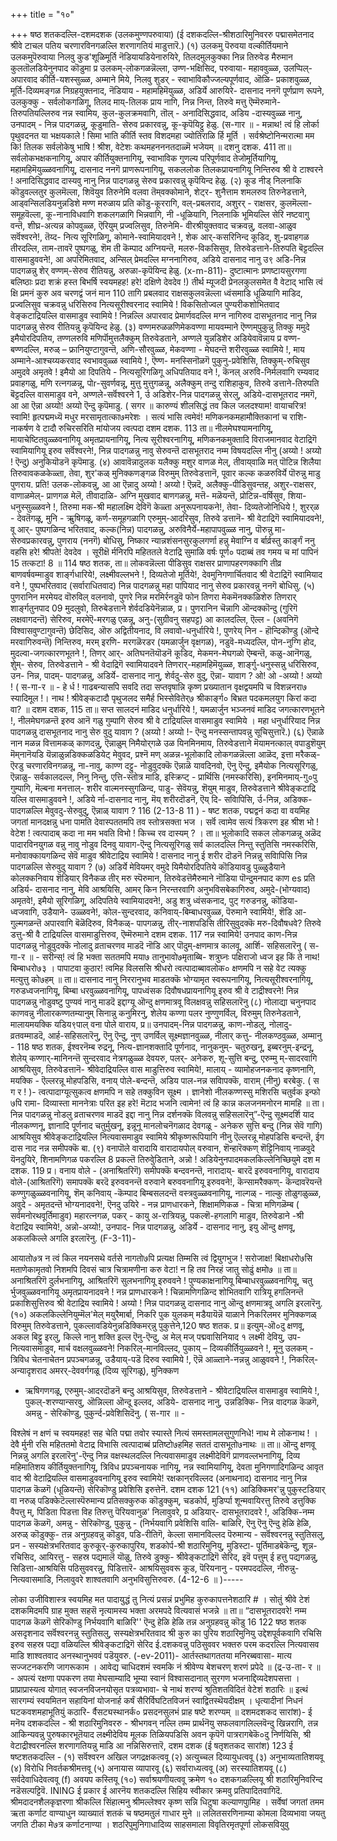 +++
title = "१०"

+++
षष्ठ शतकदल्लि-दशमदशक 
(उलकमुण्णपरुवाया) 
(ई दशकदल्लि-श्रीशठारिमुनिवररु पद्मासमेतनाद श्रीवे टाचल पतिय चरणारविनगळल्लि शरणागतियं माडुत्तारॆ.) 
(१) उलकमु पॆरुवया वल्कीर्तियमाने 
उलकमुपॆरुवाया 
निलवु कुड‌'शूळिमूर्ति 
नॆडियायडियेनारुयिरे, 
तिलदमुलकुक्का निन्न तिरुवेड मैरुमान कुलतॊलडियेनुनपाद कॊडुमा 
प्र उलकम्-लोकगळन्नॆल्ला, उण्ण-भक्षिसिद, परुवाया- महाववुळ्ळ, उलप्पिल्-अपारवाद कीर्ति-यशस्सुळ्ळ, अम्माने मिये, निलवु शुडर्‌ - स्वाभाविकौज्जल्यपूर्णवाद, ऒळि- प्रकाशवुळ्ळ, मूर्ति-दिव्यमङ्गळ निग्रहयुक्तनाद, नॆडियाय - महामहिमॆयुळ्ळ, अडिर्ये आरुयिरे- दासनाद ननगॆ पूर्णप्राण रूपने, उलकुक्कु - सर्वलोकगळिगू, तिलद माय्-तिलक प्राय नागि, निन्न निन्त, तिरुवे मत्तु ऎम्मॆरुमाने-तिरुपतियल्लिरुव नन्न स्वामिय, कुल-कुलक्रमवागि, तॊल् - अनादिसिद्धवाद, अडिय -दास्यवुळ्ळ नानु, उनपादम् - निन्न पादगळन्नु, कूडुमाति- सेरुव प्रकारवन्नु, कू-कृपॆयिट्टु हेळु. 
(स-गार ॥ - 
मन्नाथ! त्वं हि लोर्का पृथुवदनत या भक्षयकाले ! सिमा भाति कीर्ति स्तव विशदमहा ज्योतिराळि र्हि मूर्ति । सर्वश्रेष्टोनिन्मरात्मा मम कि! तिलक सर्वलोकेषु भाषि ! श्रीश, वेटेशः कथमहनननतदाळ्मॆ भजेयम् ॥ 
दशनु दशक. 
411 
ता॥ सर्वलोकभक्षकनागियू, अपार कीर्तियुक्तनागियू, स्वाभाविक गुणल्य परिपूर्णवाद तेजोमूर्तियागियू, महामहिमॆयुळ्ळवनागियू, दासनाद ननगॆ प्राणरूपनागियू, सकललोक तिलकप्रायनागियू निन्तिरुव श्री वे टाश्वरने ! अनादिसिद्धवाद दास्यवु नानु निन्न पादगळन्नु सेरुव प्रकारवन्नु कृपॆयिन्द हेळु. 
(२) कूड नीड्‌ निलनाकि 
कॊडुवल्लतुर‌ कुलमॆल्ला, 
शिवॆयुव तिरुनेमि वलवा 
तॆम्‌वक्कोमाने, 
शेट्‌र- शुनैत्ताम शमलरुव 
तिरुनेडत्ताने, 
आड्‌वन्सिलडियनुन्नडिशे‌ मण्ण मरुळाय 
प्रति कॊडु-कूररागि, वल्-प्रबलराद, अशुरर् - राक्षसर, कुलमॆल्ला-समूहवॆल्ला, कू-नानाविधवागि शकलगळागि भिन्नवागि, नी -धूळियागि, निलनाकि भूमियल्लि सेरि नष्टवागु वन्तॆ, शीघ्र-अत्यन्न कोपवुळ्ळ, ऎरियुम् प्रज्वलिसुव, तिरुनेमि- वीरश्रीयुक्तवाद चक्रवन्नु, वलवा-आळुव सर्वॆश्वरने!, तॆय्द- नित्य सूरिगळिगू, कोमाने-स्वामियादवने !, शेक आर्-कसरिनिन्द कूडिद, शु-प्रवाहगळ तीरदल्लि, ताम-तावरॆ पुष्पगळु, शॆम ती कॆम्पाद अग्नियन्तॆ, मलरु-विकसिसुव, तिरुवेडत्ताने-तिरुपति बॆट्टदल्लि वासमाडुववने!, आ अपरिमितवाद, अन्सिल् प्रेमदल्लि मग्ननागिरुव, अडिये दासनाद नानु उ९ अडि-निन्न पादगळन्नु शेर् वण्णम्-सेरुव रीतियन्नु, अरुळा-कृपॆयिन्द हेळु. 
(x-m-811)- 
दुष्टात्मानः प्रणष्टायसुरगणा बलिष्ठाः प्रदा शक्रं हस्त बिभर्षि स्वयमहह! हरे! दक्षिणे देवदेव !) तीर्थ म्यूजदी प्रेनलकुलसमेत वै वेटाद् भासि त्वं क्षि प्रमनं कुरु अव चरणद्वं जनं मान 
110 
तागि प्रबलवाद राक्षसकुलवन्नॆल्ला ध्वंसमाडि धूळियागि माडिद, प्रज्वलिसुव चक्रवन्नु धरिसिरुव नित्यसूरीश्वरनाद स्वामिये ! विकसितोज्वल पुण्यरीकशोभितवाद वेङ्कटाद्रियल्लि वासमाडुव स्वामिये ! निन्नल्लि अपारवाद प्रेमार्णवदल्लि मग्न नागिरुव दासभूतनाद नानु निन्न पादगळन्नु सेरुव रीतियन्नु कृपॆयिन्द हेळु. 
(३) वण्णमरुळळणिमेकवण्णा मायवम्माने 
ऎण्णम्‌पुकुन्नु तिक्कु ममुदे 
इमैयोरदिपतिय, 
तण्णलरुवि मणिर्पॊमुत्तलैक्कुम् 
तिरुवेडताने, अण्णले युन्नडिशेर अडियेवावॆन्नाय 
प्र वण्ण-बण्णदल्लि, मरुळ् – फ्रानियुण्टागुवन्तॆ, अणि-सौरवुळ्ळ, मेकवण्णा - मेघदन्तॆ शरीरवुळ्ळ स्वामिये !, माय अम्माने-आश्चय्यकरवाद स्वभाववुळ्ळ स्वामिये !, ऎण्ण- मनस्सिनॊळगॆ पुकुनु-प्रवेशिसि, तिक्कुम्-रुचिसुव अमुदवे अमृतवे ! इमैयो‌ आ दिपतिये - नित्यसूरिगळिगू अधिपतियाद वने !, कॆनल् अरुवि-निर्मलवागि रम्यवाद प्रवाहगळु, मणि रत्नगळन्नू, पोr-सुवर्णवन्नू, मुत्तु मुत्तुगळन्नू, अलैक्कुम् तन्दु राशिहाकुव, तिरुवे डत्ताने-तिरुपति बॆट्टदल्लि वासमाडुव वने, अण्णले-सर्वॆश्वरने 1, र्उ अडिशेर-निन्न पादगळन्नु सेरलु, अडिये-दासभूतराद नमगॆ, आ आ ऎन्ना अय्यो! अय्यो ऎन्दु कृपॆमाडु. 
( सगर ॥ 
कारुण्यं शीलसिद्धं तव किल जलदश्याम! वायाचरित्र! स्वामि! हृत्पद्ममध्यॆ मधुर मरसामृतात्का७मरेशः । सत्यं भासि त्वमेवं! मणिकनकमहामौक्तिकानां च राशि- नाकर्षण वे टादौ रुचिरसरिति मांयोजय त्वत्पदा 
दशम दशक. 
113 
ता॥ नीलमेघश्यामनागियू, मायाचेष्टितवुळ्ळवनागियू अमृतप्रायनागियू, नित्य सूरीश्वरनागियू, मणिकनकमुक्तादि विराजमानवाद वेटाद्रिगॆ स्वामियागियू इरुव सर्वॆश्वरने!, निन्न पादगळन्नु नावु सेरुवन्तॆ दासभूतराद नम्म विषयदल्लि नीनु (अय्यो ! अय्यो ! ऎन्दु) अनुकियॊडनॆ कृपॆमाडु. 
(४) आवावॆन्नादुलक यलैक्कु मशुर‌ 
वाणळ मेल्, 
तीवाय्‌वाळि मत्‌ पॊटिन्न शिलैया 
तिरुवावकळकेळ्ता, 
तेवा, शुर'कळ् मुनिक्कणङ्गळ विरुमुम् 
तिरुवेडत्तानॆ, पूवार कल्क कळरुविर्ये पॊरुन्नु माडु 
पुणराय. 
प्रति! उलक-लोकवन्नु, आ आ ऎन्नादु अय्यो ! अय्यो ! ऎन्नदॆ, अलैक्कु-पीडिसुवन्तह, अशुर‌-राक्षसर, वाणाळमेल्- प्राणगळ मेलॆ, तीवादाळि- अग्नि मुखवाद बाणगळन्नु, मत्तॆ- मळॆयन्तॆ, प्रोटिन्न-वर्षिसुव, शिया-धनुस्सुळ्ळवने !, तिरुमा मक-श्री महालक्ष्मि देविगॆ केळ्ता अनुरूपनायकने!, तेवा- दिव्यतेजोनिधिये !, शुरर्‌ळ - देवतॆगळू, मुनि - ऋुषिगळू, कर्ण-समूहगळागि एरुमुम्-आदरिसुव, तिरुवे डत्तानॆ- श्री वेटाद्रिगॆ स्वामियादवने!, वू आर्- पुष्पगळिन्द भरितवाद, कल्क(निन्न) पादगळन्नु, अरुविनैर्ये-महापापवुळ्ळ नानु, पॊरुन्नु मा-सेरुवप्रकारवन्नु, पुणराय (ननगॆ) बोधिसु, 
निष्कार न्यान्नशंसनसुरकुलगर्णा हन्नु मेवाग्नि व र्बार्व्रस्तु कार्ङ्गं ननु वहसि हरे! श्रीपते! देवदेव । सूरीक्षॆ र्मनिरपि महिततले वेटाद्रि सुमाळि वर्षः पूर्ण० पदाब्बं तव गमय च मां पापिनं 
15 
तत्कटा! 8 ॥ 
114 
षष्ठ शतक, 
ता॥ लोकवन्नॆल्ला पीडिसुव राक्षसर प्राणापहरणक्कागि तीव्र बाणवर्षवम्माडुव शार्ङ्गधारिये!, लक्ष्मीवल्लभने !, दिव्यतेजो मूर्तिये!, देवमुनिगणार्चितवाद श्री वेटाद्रिगॆ स्वामियाद वने !, पुष्पभरितवाद (सर्वाराधितवाद) निन्न पादगळन्नु महा पापियाद नानु सेरुव प्रकारवन्नु ननगॆ बोधिसु. 
(५) पुणरानिन मरमेयद वॊरुविल् वलनावो, 
पुणरे निन्न मरमिर्रनडुवॆ फोन 
तिणरा‌ मेकमॆनक्कळिशेरु 
तिणरार् शार्ङ्गतुनपाद 
09 
मुदलुवो, तिरुबेडत्ताने शेर्वदडियेनॆन्नाळ, 
प्र। पुणरानिन चॆन्नागि ऒन्दक्कॊन्दु (गुरिगॆ लक्षवागदन्तॆ) सेरिरुव, मरमेऎ-मरगळु एळन्नू, अनु-(सुग्रीवनु सहपट्ट) आ कालदल्लि, ऎल्ल - (अवनिगॆ विश्वासवुण्टागुवन्तॆ) छेदिसिद, ऒरु अद्वितीयनाद, वि लवावो-धनुर्धारिये !, पुणरेय् निन - हॊन्दिकॊण्डु (ऒन्दे मरवागिरुवन्तॆ) निन्तिरुव, मरम् इरणि- मरगळॆरडर (यमळार्जुन वृक्षगळ), नडुवॆ-मध्यदल्लि, पोन-नुग्गि होद, मुदल्वा-जगत्कारणभूतने !, तिणर् आर्- अतिघनतॆयॊडनॆ कूडिद, मेकमन-मेघगळो ऎम्बन्तॆ, कळु-आनॆगळु, शेुम्- सेरुव, तिरुवेडत्ताने - श्री वेदाद्रिगॆ स्वामियादवने तिणरार्-महामहिमॆयुळ्ळ, शार्ङ्गु-धनुस्सन्नु धरिसिरुव, उन- निन्न, पादम्- पादगळन्नु, अडिर्ये- दासनाद नानु, शेर्वदु-सेरु वुदु, ऎन्ना- यावाग ? ओ! ओ -अय्यो ! अय्यो ! 
( स-गा-र ॥ - 
हे र्ध ! गाढबन्यासपि सवदि तदा सप्तवृषान्नि कृष्ण प्रख्यातान वृक्षद्वयमपि च विशन्ननरा७ स्यादिमूल !। नाथ ! श्रीवेङ्कटादौ पृथुजलद समैर्ह भिस्सेवितेर्७ श्रीकार्ङ्ग० बिभ्रत पदकमलयुग किरां कदा वा? ॥ 
दशम दशक, 
115 
ता॥ सप्त सालदनं माडिद धनुर्धारिये !, यमळार्जुन भञ्जनवं माडिद जगत्कारणभूतने !, नीलमेघगळन्तॆ इरुव आनॆ गळु गुम्पागि सेरुव श्री वे टाद्रियल्लि वासमाडुव स्वामिये । महा धनुर्धारियाद निन्न पादगळन्नु दासभूतनाद नानु सेरु वुदु यावाग ? (अय्यो ! अय्यो !- ऎन्दु मनस्सन्तापवन्नु सूचिसुत्तारॆ.) 
(६) ऎन्नाळे नान मळन्न वित्तामकळ् 
काणदन्नु, 
ऎन्नाळुम् निमैयोर्‌गळे उळ 
यिनमिनमाय, 
तिरुवेडत्ताने 
मॆयामनत्काल् वपाडुशॆयुम् 
मॆम्‌नानॆयडि यॆन्नाळुन्नडिक्कळडियेट् 
मेवुवद, 
प्रश्नॆ मण् अळन्न-भूलोकादि लोकगळन्नॆल्ला आळॆद, इत्ता मरैकळ्-ऎरडु चरणारविनगळन्नू, ना-नावु, काण्ण दट्टु- नोडुवुदक्कॆ ऎन्नाळॆ यावदिनवो, ऎनु ऎन्दु, इमैयोक नित्यसूरिगळु, ऎन्नाळु- सर्वकालदल्ल, निनु निन्तु, एत्ति-स्तोत्र माडि, इस्क्रिप्ट् - प्रार्थिसि (नमस्करिसि), इनमिनमाय्-गु०पु गुम्पागि, मॆल्बना मनत्ताल्- शरीर वाल्मनस्सुगळिन्द, पाडु- सेवॆयन्नु, शॆयुम् माडुव, तिरुवेडत्ताने श्रीवेङ्कटाद्रि यल्लि वासमाडुववने !, अडिये र्ना-दासनाद नानु, मॆय् शरीरदॊडनॆ, ऎय् दि- सविापिसि, र्उ-निन्न, अडिक्क- पादगळल्लि मेवुवदु-सेरुवुदु, ऎन्नाळ् यावाग ? 
116 
(2-13-8 11 ) - 
षष्ट शतक, 
पद्मद्वनं कदा वा वयमिह जगतां मानदक्षन्नु धना पामति देवास्पततमपि तव स्तोत्रसक्ता भज । सर्वॆ त्वामेव सत्यं त्रिकरण इह श्रीश भो ! वेटेश ! त्वत्पादाब् कदा ना मम भवति विभो ! किच्च रव 
दास्यम् ? । ता॥ भूलोकादि सकल लोकगळन्नू अळॆद पादारविनयुगळ वन्नु नावु नोडुव दिनवु यावाग-ऎन्दु नित्यसूरिगळु सर्व कालदल्लि निन्तु स्तुतिसि नमस्करिसि, मनोवाक्कायगळिन्द सेवॆ माडुव श्रीवेटाद्रिय स्वामिये ! दासनाद नानु ई शरीर दॊडनॆ निन्नन्नु सविापिसि निन्न पादगळल्लि सेरुवुदु यावाग ? 
(७) अडिर्ये मेवियमर्‌ 
वमुदे यिमैयोरदिपतिये 
कॊडियावडु पुळ्ळुडैयाने कोलक्कनिवाय 
शॆडियार् विनैकळ तीर् मरु 
स्पॆरुमान, 
तिरुवेडत्तॆमैरुमाने 
नॊडिया‌ पॊन्दुमनपाद काण 
es 
प्रति अडिर्य- दासनाद नानु, मेवि आश्रयिसि, आमर्‌ किन निरन्तरवागि अनुभविसबेकागिरुव, अमुदे-(भोग्यवाद) अमृतवे!, इमैयो सूरिगळिगू, अदिपतिये स्वामियादवने!, अडु शत्रु ध्वंसकनाद, पुट् गरुडनन्नु, कॊडिया-ध्वजवागि, उडैयाने- उळ्ळवने!, कोल-सुन्दरवाद, कनिवाय्-बिम्बाधरवुळ्ळ, पॆरुमाने स्वामिये!, शॆडि आ‌-गुल्मगळन्तॆ अपारवागि बॆळॆदिरुव, विनैकळ्- पापगळन्नु, तीर्-नाशपडिसि तीरिसुवुदक्कॆ मरु-दिवौषधवे? तिरुवे डत्तु-श्री वै टाद्रियल्लि वासमाडुत्तिरुव, ऎम्मॆरुमाने 
दशम दशक. 
117 
नन्न स्वामिये! उनपाद काण-निन्न पादगळन्नु नोडुवुदक्कॆ नोलादु व्रताचरणव माडदॆ नॊडि आर् पॊदुम्-क्षणमात्र कालवू, आर्शि- सहिसलारॆनु 
( स-गा-र ॥ - 
सरीन्स्! त्वं हि भक्ता सततमपि 
मया७ तानुभावो७मृताब्बि- 
शत्रुघ्नः पक्षिराजो ध्वज इह किं ते नाथ! 
बिम्बाधरो७३ । 
पापाटवा कुठार! त्वमिह विलससि श्रीधरो 
त्वत्पादाब्बावलोक० क्षणमपि न सहे 
वेट 
त्यक्कु मत्युत्तु को७हम् ॥ 
ता॥ दासनाद नानु निररानुभव माडतक्कॆ भोग्यामृत स्वरूपनागियू, नित्यसूरीश्वरनागियू, गरुडध्वजनागियू, बिम्बा धरवुळ्ळवनागियू, पापध्वंसक दिवौषधप्रायनागियू इरुव श्री वे टाद्रीश्वरने! निन्न पादगळन्नु नोडुवष्टु पुण्यवं नानु माडदॆ इद्दाग्यू ऒन्दु क्षणमात्रवू विलक्षवन्नु सहिसलारॆनु (८) नोलाद्या चनुनपाद काणवन्नु 
नीलार‍कण्णतम्यानुम् सिनान्नु कनुमिरनु, 
शेलेय कण्णा‌ पलर 
नुण्णुणर्विल्, 
विरुमुम् 
तिरुनेडताने, 
मालायमयक्कि यडिय९पाल् 
वना पोले वाराय, 
प्र॥ उनपादम्-निन्न पादगळन्नु, काण-नोडलु, नोलादु- व्रतवम्माडदॆ, आर्ह-सहिसलारॆनु, ऎनु ऎन्दु, नुण् उणर्विल् सूक्ष्मज्ञानवुळ्ळ, नीलार् कत्तु- नीलकण्ठवुळ्ळ, अम्मानु - 
118 
षष्ठ शतक, 
ईश्वरनॆम्ब रुद्रनू, नित्य-ज्ञानशक्तादि पूर्णनाद, नानुकनुम्- चतुरुखनू, इब्बरनुम्-इन्द्रनू, शेलेय् कण्णार्-मानिनन्तॆ सुन्दरवाद नेत्रगळुळ्ळ देवयरु, पलर्- अनेकरु, शू-सुत्ति बन्दु, एरुम्मु म्-सादरवागि आश्रयिसुव, तिरुवेडत्तानॆ- श्रीवेदाद्रियल्लि वास माडुत्तिरुव स्वामिये!, मालाय् - व्यामोहजनकनाद कृष्णनागि, मयक्कि - ऎल्लरन्नू मोहपडिसि, 
वनाय् पोले-बन्दन्तॆ, अडिय पाल-नन्न सविापक्कॆ, वाराम् (नीनु) बरबेकु. 
( स ग र ! )- 
त्वत्पादाग्यूत्सुकत्व क्षणमपि न सहे तक्कुविन सूक्ष्म । ज्ञानेशो नीलकण्णस्सु मशिरसि चतुर्वक इन्फो ७पि रामा- दिव्यास्ता माननेत्राः परित इह हरे! मॆटाद भजनि त्वामेन! त्वं हि कान्न कलजनमनोरन मामहि ॥ 
ता। निन्न पादगळन्नु नोडलु व्रताचरणव माडदॆ इद्दा नानु निन्न दर्शनक्कॆ विलवन्नु सहिसलारॆनु”-ऎन्दु सूक्ष्मदर्शि याद नीलकण्णनू, ज्ञानादि पूर्णनाद चतुर्मुखनू, इन्नूनू मानलोचनॆगळाद देवगळू - अनेकरु सुत्ति बन्दु (निन्न सेवॆ गागि) आश्रयिसुव श्रीवेङ्कटाद्रियल्लि नित्यवासमाडुव स्वामिये श्रीकृष्णरूपियागि नीनु ऎल्लरन्नू मोहपडिसि बन्दन्तॆ, ईग दास नाद नन्न समीपक्कॆ बा. 
(९) वनापॊले वारादायि 
वारादायपोल् वरुवान, 
शॆन्हारॆक्कण् शॆट्टिनिवाय् 
नाळवुदे यॆनदुयिरे, 
शिनामणिगळ पकरल्लि 8 प्रकल्तॆ 
तिरुवेुडिताने, 
अन्नो ! अडियेनुनपादमकलकिल्लेनिच्छियुमे 
दश म दशक. 
119 
प्र। वनाय वोले - (अनाश्रितरिगॆ) समीपक्कॆ बन्दवनन्तॆ, नारादाय्- बारदॆ इरुववनागियू, वारादाय वोले-(आश्रितरिगॆ) समापक्कॆ बरदॆ इरुववनन्तॆ वरुवाने बरुववनागियू इरुववने!, कॆन्सामरैक्कण्- कॆन्दावरॆयन्तॆ कण्णुगळुळ्ळवनागियू, शॆम् कनिवाय् -कॆम्पाद बिम्बसलदन्तॆ वस्त्रवुळ्ळवनागियू, नाल्गळ् - नाल्कु तोळुगळुळ्ळ, अवुदे - अमृतदन्तॆ भोग्यनादवने!, ऎनदु उयिरे - नन्न प्राणधारकने, शिक्षामणिकळ - चित्रा मणिगळॆम्ब ( सर्वमनोरथवूर्तिमाडुव) महारत्नगळ, पकर् - कायु अ-रात्रियन्नु, पकल्शॆ-हगलागि माडुव, तिरुवेडाने -श्री वेटाद्रिय स्वामिये!, अन्नो-अय्यो!, उनपाद- निन्न पादगळन्नु, अडिर्ये - दासनाद नानु, इयु ऒन्दु क्षणवू, अकलकिल्ले अगलि इरलारॆनु. 
(F-3-11)- 

आयातो७त्र न त्वं किल नयनसथे वर्तसे नागतो७पि प्रत्यक्ष तिम्मसि त्वं द्वियुगभुज ! सरोजाक्ष! बिक्षाधरो७सि मताणेकामृतवो निशमपि दिवसं चात्र चित्रामणीना करु वेटा! न हि तव निरहं जातु सोढुं 
क्षमो७ ॥ 
ता॥ अनाश्रितरिगॆ दुर्लभनागियू, आश्रितरिगॆ सुलभनागियू इरुववने ! पुण्यकाक्षनागियू बिम्बाधरवुळ्ळवनागियू, चतु र्भुजवुळ्ळवनागियू अमृतप्रायनादवने ! नन्न प्राणधारकने ! चिन्नामणिगळिन्द शोभितवागि रात्रियू हगलिनन्तॆ प्रकाशिसुत्तिरुव श्री वेटाद्रिय स्वामिये ! अय्यो ! निन्न पादगळन्नु दासनाद नानु ऒन्दु क्षणमात्रवू अगलि इरलारॆनु. 
(१०) अकलकिल्लेनियुम्मॆल‌'मेल् 
मयुरैमार्बा, निकरि पुक युलकम् मडैयायॆन्नॆ याळाने निकरिलमर मुनिक्कणळ् विरुमुम् 
तिरुवेडत्ताने, 
पुकल्लावडियेनुन्नडिक्किमर्‌न्नु पुकुत्तेने,120 
षष्ठ शतक. 
प्र॥ इत्युम्-ऒ०दु क्षणवू, अकल बिट्टु इरलु, किल्ले नानु शक्ति इल्ल ऎनु-ऎन्दु, अ‌ मेल् मज् पद्मवासिनियाद 
१ लक्ष्मी देवियु, उप-नित्यवासमाडुव, मार्च वक्षलवुळ्ळवने! निकरिल्-मानविल्लद, पुकाय् – दिव्यकीर्तियुळ्ळवने !, मूनु उलकम् - त्रिविध चेतनाचेतन प्रपञ्चगळन्नू, उडैयाय्-पडॆ दिरुव स्वामिये !, ऎन्नॆ आळ्ताने-नन्नन्नु आळुववने !, निकरिल्- अन्यादृशराद अमरर्-देववर्गगळू (दिव्य सूरिगळू), मुनिक्कण 
- ऋषिगणगळू, एरुमुम्-आदरदॊडनॆ बन्दु आश्रयिसुव, तिरुवेडत्ताने - श्रीवेटाद्रियल्लि वासमाडुव स्वामिये !, पुकल्-शरण्यान्सरवु, ऒन्निल्ला ऒन्दू इल्लद, अडिये- दासनाद नानु, उन्नडिक्कि- निन्न वादगळ कॆळगॆ, अमन्नु - सेरिकॊण्डु, पुकुर्न्द-प्रवेशिसिदॆनु. 
( स-गार ॥ - 

विश्लेषं न क्षणं च स्वयमहह! सह चेति पद्मा तवोर स्यास्ते नित्यं समस्तामलसुगुणनिधे! नाथ मे लोकनाथ ! । देवै र्मुनी रसि महिततमो वेटाद्र विभासि 
त्वत्पादाब्बं प्रतिष्टो७हमिह सततं 
दासभूतो७नाथः ॥ 
ता॥ ऒन्दु क्षणवू निन्नन्नु अगलि इरलारॆनु'-ऎन्दु निन्न वक्षस्थलदल्लि नित्यवासमाडुव लक्ष्मीदेविगॆ प्राणवल्लभनागियू, दिव्य महिमातिशय कीर्तियुक्तनागियू, त्रिविध प्रपञ्चनायक नागियू, नन्न स्वामियागियू, देवता मुनिगणादिगळिन्द आवृत वाद श्री वेटाद्रियल्लि वासमाडुववनागियू इरुव स्वामिये! रक्षकान्‌रविल्लद (अनाथनाद) दासनाद नानु निन्न पादगळ कॆळगॆ (धूळियन्तॆ) सेरिकॊण्डु प्रवेशिसि इरुत्तेनॆ. 
दशम दशक 
121 
(११) आडिक्किमर'न्नु पुकुस्टडियार् वा नरुळ् 
पडिक्केटॆल्लास्पॆरुमान्य प्रतिसक्कुरुक‌ 
कॊडुक्कुम्, 
चडकोर्प, 
मुडिर्प्पा शून्मवायिरत्तु 
तिरुवे डत्तुक्कि वैपत्तु म्, 
पिडिता‌ पिडत्ता‌ विह तिरुत्तु 
पॆरियवानुळ' निलावुवरे, 
प्र अडियार्- दासभूतरादवरे !, अडिक्कि-नम्म पादगळ कॆळगॆ, अम‌न्नु - सेरिकॊण्डु, पुकुन्नु - (निर्भयवागि प्रवेशिसि वालि- बाळिरि, ऎनु ऎनु ऎन्दु हेळि हेळि, अरुळ् कॊडुक्कु- तन्न अनुग्रहवन्नु कॊडुव, पडि-रीतिगॆ, केल्ला समानविल्लद पॆरुमान्य - सर्वॆश्वरनन्नु स्तुतिसलु, प्रन - सस्यक्षेत्रभरितवाद कुरुकूर्-कुरुकापुरिय, शडकोर्प-श्री शठारिमुनियु, मुडिस्टा- पूर्तिमाडबेकॆन्दु, शून्न-रचिसिद, आयिरत्तु - सहस्र पद्यमालॆ यॊळु, तिरुवे डुक्कु- श्रीवेङ्कटाद्रिगॆ सेरिद, इवॆ पत्तुम् ई हत्तु पद्यगळन्नु, सिडित्ता‌-आश्रयिसि पठिसुववरन्नु, पिडित्तारॆ- आश्रयिसुववरू कूड, पॆरियनानु - परमपददल्लि, नीरुन्नु- नित्यवासमाडि, निलावुवरे शाश्वतवागि अनुभविसुत्तिरुवरु. 
(4-12-6 ॥ )----- 

लोका उजीविशास्त्र स्वयमिह मत पादायुद्धं 
तु नित्यं प्रसन्नं प्रभुमिह कुरुकापत्तनेशठारि # । सोतुं श्रीवे टेशं दशकमिदमपि ग्राह मुक्त सहसॆ 
नृत्यामस्य भक्ता अरमपदे वित्यवासं भजन्ने ॥ 
ता॥ “दासभूतरादवरे! नम्म पादगळ कॆळगॆ सेरिकॊण्डु निर्भयवागि बाळिरि'' ऎन्दु हेळि हेळि तन्न अनुग्रहवन्नु कॊडु 
16 
122 
षष्ठ शतक 
असदृशनाद सर्वॆश्वरनन्नु स्तुतिसलु, सस्यक्षेत्रभरितवाद श्री कुरु का पुरिय शठारिमुनियु उद्देशपूर्वकवागि रचिसि इरुव सहस्र पद्या वळियल्लि श्रीवेङ्कटाद्रिगॆ सेरिद ई.दशकवन्नु पठिसुववर भक्तरु परम कदरल्लि नित्यवासव माडि शाश्वतवाद अनस्थानुभववं पडॆयुवरु. 
(-ev-2011)- 
आर्तस्तथागततया मनिरब्बवासा- मात्य सज्जटनकरणि जागरूकाम । आवेद्य चाधिदशमं स्वमकि नं श्रीवेण्य बेशचरण् शरणं प्रपेदे ॥ 
(द्र-उ-ता- र ॥ - 
अपत्यं रक्षणा पपकरण तया मेघसाम्यादि भूम्या स्वानं विश्वासदानात् सुरगण भजनाद्दिव्यदेशपसत्ता । प्राप्राप्रास्यत्व योगात् स्वजनविजनयोसृत पत्रव्यभावा- चे नाथं शरण्यं श्रुतिशतविदितं वेटेशं शठारिः ॥ इत्थं सारगम्यं स्वयमितन सहायिनां योजनार्ह कर्षं सैरिर्विघटितविजनं स्वाद्वितस्थॆयदीक्षम् । धृत्यादीनां निधनं घटकवशमहाभूतियुं कठारि- र्वैसट्यस्थानर्क० प्रसदनसुलभं प्राह षष्टे शरण्यम् ॥ 
दशमदशकद सारांश)- 
ई मनॆय दशकदल्लि - श्री शठारिमुनिवररु - श्रीभगवन् नल्लि तम्म प्रार्थनॆयु सफलवागलिल्लवॆन्दु खिन्नरागि, तन्न आकिन्यवन्नु पुरुषकारभूतॆयाद लक्ष्मीदेविय मूलक तिळियपडिसि अवन कृपॆगॆ पात्ररागबेकॆ०दु निर्णयिसि, श्री वेटाद्रीश्वरनल्लि शरणागतियन्नु माडि आ नन्निसिरुत्तारॆ, 
दशम दशक 
(ई षतृशतकद सारांश) 
123 
ई षष्टशतकदल्लि - (१) सर्वॆश्वरन अखिल जगद्रक्षकत्ववू (२) अत्युच्चल दिव्यायुधत्ववू (३) अनुभाव्यतातिशयवू (४) विरोधि निवर्तकश्रीमत्तवू (५) अनायास व्यापारवू (६) सर्वाराध्यत्ववू (अ) सरस्यातिशयवू (८) सर्वदेवाधिदेवत्ववू (f) अवयप कस्तियू (१०) सर्वाश्रयणीयत्ववू क्रमेण १० दशकगळल्लियू श्री शठारिमुनिवरिन्द नडॆसल्पट्टिवॆ. 
INING 
ई प्रकार ई आरनॆय शतकदल्लि सिहिय स्वीकार क्रमवु प्रतिपादितवागिदॆ. 
श्रीमदादनशैलकृज्ञरणा श्रीकल्लि सिंहात्मनु श्रीमल्लेश्वर कृष्ण सन्नि धिटुषा कल्याणपुामिह । सर्वेषां जगतां तमम ऋता कर्णाट वाण्याधुन व्याख्यातं शतकं च षष्ठमतुलं गाधार मुने ॥ 
ललितसरणिनाम्या कोमला दिव्यभावा 
जयतु जगति टीका मे७त्र कर्णाटनाण्या । 
शठरिपुमुनिगाधादिव्य साहसमाला 
विवृतिरमृतपूर्णा लोकसवियुवु